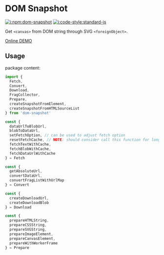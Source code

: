 # DOM Snapshot

[![i:npm:dom-snapshot]][l:npm:dom-snapshot]
[![i:code-style:standard-js]][l:code-style:standard-js]

Get `<canvas>` from DOM string through SVG `<foreignObject>`.

[Online DEMO][l:demo:dom-snapshot]

## Usage

package content:

```js
import {
  Fetch,
  Convert,
  Download,
  FragCollector,
  Prepare,
  createSnapshotFromElement,
  createSnapshotFromHTMLSourceList
} from 'dom-snapshot'

const {
  dataUrlToBlobUrl,
  blobToDataUrl,
  setFetchOption, // can be used to adjust fetch option
  resetFetchCache, // NOTE: should consider call this function for long running pages
  fetchTextWithCache,
  fetchBlobWithCache,
  fetchDataUrlWithCache
} = Fetch

const {
  getAbsoluteUrl,
  convertDataUrl,
  convertFragListWithUrlMap
} = Convert

const { 
  createDownloadUrl, 
  createDownloadBlob 
} = Download

const {
  prepareHTMLString,
  prepareCSSString,
  prepareSVGString,
  prepareImageElement,
  prepareCanvasElement,
  prepareWithWorkerFrame
} = Prepare
```

[l:demo:dom-snapshot]: https://mockingbot.github.io/dom-snapshot
[i:npm:dom-snapshot]: https://img.shields.io/npm/v/dom-snapshot.svg
[l:npm:dom-snapshot]: https://www.npmjs.com/package/dom-snapshot
[i:code-style:standard-js]: https://img.shields.io/badge/code_style-standard-brightgreen.svg
[l:code-style:standard-js]: https://standardjs.com
